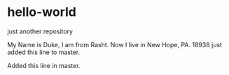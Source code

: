 # hello-world
just another repository

My Name is Duke, I am from  Rasht. Now I live in New Hope, PA. 18938
just added this line to master.

Added this line in master.